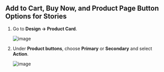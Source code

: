 ## Add to Cart, Buy Now, and Product Page Button Options for Stories

1. Go to **Design -> Product Card**.

   ![image](https://github.com/user-attachments/assets/872b8386-3cb2-4eb9-9d18-8f9e73dede6c)

2. Under **Product buttons**, choose **Primary** or **Secondary** and select **Action**.

   ![image](https://github.com/user-attachments/assets/0f7a08ab-c98d-4724-b8e6-3d46bac33073)

